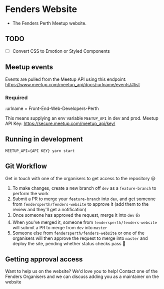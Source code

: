 # Fenders Website
- The Fenders Perth Meetup website.

## TODO
- [ ] Convert CSS to Emotion or Styled Components

## Meetup events
Events are pulled from the Meetup API using this endpoint:
https://www.meetup.com/meetup_api/docs/:urlname/events/#list

### Required
:urlname = Front-End-Web-Developers-Perth

This means supplying an env variable `MEETUP_API` in dev and prod.
Meetup API Key: https://secure.meetup.com/meetup_api/key/

## Running in development
`MEETUP_API={API KEY} yarn start`

## Git Workflow
Get in touch with one of the organisers to get access to the repository :smiley:
1. To make changes, create a new branch off `dev` as a `feature-branch` to perform the work
2. Submit a PR to merge your `feature-branch` into `dev`, and get someone from `fendersperth/fenders-website` to approve it (add them to the review and they'll get a notification)
3. Once someone has approved the request, merge it into `dev` :+1:
4. When you've merged it, someone from `fendersperth/fenders-website` will submit a PR to merge from `dev` into `master`
5. Someone else from `fendersperth/fenders-website` or one of the organisers will then approve the request to merge into `master` and deploy the site, pending whether status checks pass :tada:

## Getting approval access
Want to help us on the website? We'd love you to help!
Contact one of the Fenders Organisers and we can discuss adding you as a maintainer on the website
